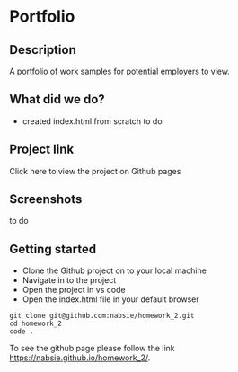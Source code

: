 # Portfolio

## Description

A portfolio of work samples for potential employers to view.

## What did we do?

- created index.html from scratch
  to do

## Project link

Click here to view the project on Github pages

## Screenshots

to do

## Getting started

- Clone the Github project on to your local machine
- Navigate in to the project
- Open the project in vs code
- Open the index.html file in your default browser

```
git clone git@github.com:nabsie/homework_2.git
cd homework_2
code .
```

To see the github page please follow the link https://nabsie.github.io/homework_2/.

